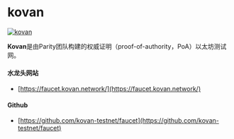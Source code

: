 # kovan

[![kovan](https://ethereum.consensys.net/hs-fs/hubfs/kovan.png?width=225&name=kovan.png)](http://bit.ly/kovan-portal)

**Kovan**是由Parity团队构建的权威证明（proof-of-authority，PoA）以太坊测试网。

#### 

#### 水龙头网站

* [https://faucet.kovan.network/](https://faucet.kovan.network/)



#### Github

* [https://github.com/kovan-testnet/faucet](https://github.com/kovan-testnet/faucet)

